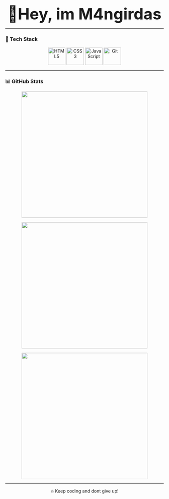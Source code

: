 <!-- GitHub Profile README -->

<h3 align="center"><strong><span style="font-size: 50px;">🚀Hey, im M4ngirdas</span></strong></h3>

---

### 🚀 Tech Stack  
<p align="center">
  <img src="https://img.icons8.com/color/48/000000/html-5.png" alt="HTML5" width="55" />
  <img src="https://img.icons8.com/color/48/000000/css3.png" alt="CSS3" width="55" />
  <img src="https://img.icons8.com/color/48/000000/javascript.png" alt="JavaScript" width="55" />
  <img src="https://img.icons8.com/ios-filled/50/F05033/git.png" alt="Git" width="55" />
</p>

---

### 📊 GitHub Stats  
<p align="center">
  <img src="https://github-readme-stats.vercel.app/api?username=M4ngirdas&show_icons=true&theme=radical" width="400"/>
</p>
<p align="center">
  <img src="https://github-readme-streak-stats.herokuapp.com/?user=M4ngirdas&theme=radical" width="400"/>
</p>
<p align="center">
  <img src="https://github-readme-stats.vercel.app/api/top-langs/?username=M4ngirdas&layout=compact&theme=radical" width="400"/>
</p>

---

<p align="center">🔥 Keep coding and dont give up!</p>

